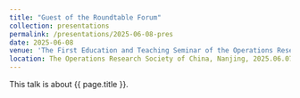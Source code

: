 ```yaml
---
title: "Guest of the Roundtable Forum"
collection: presentations
permalink: /presentations/2025-06-08-pres
date: 2025-06-08
venue: 'The First Education and Teaching Seminar of the Operations Research Society of China'
location: The Operations Research Society of China, Nanjing, 2025.06.07-09
---
```


This talk is about {{ page.title }}.

